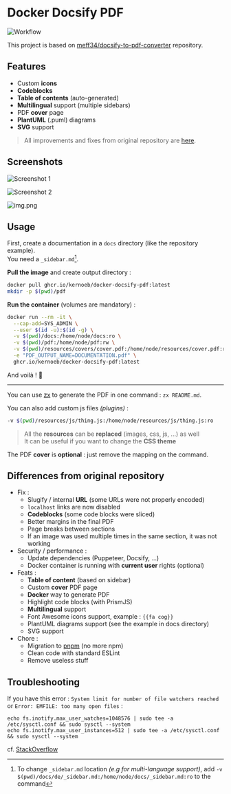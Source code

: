 # Docker Docsify PDF

![Workflow](https://github.com/kernoeb/docker-docsify-pdf/actions/workflows/docker-publish.yml/badge.svg)

This project is based on [meff34/docsify-to-pdf-converter](https://github.com/meff34/docsify-to-pdf-converter/) repository.

## Features

- Custom **icons**
- **Codeblocks**
- **Table of contents** (auto-generated)
- **Multilingual** support (multiple sidebars)
- PDF **cover** page
- **PlantUML** (.puml) diagrams
- **SVG** support

> All improvements and fixes from original repository are [here](#differences-from-original-repository).


## Screenshots

![Screenshot 1](img/capture1.png)

![Screenshot 2](img/capture2.png)

![img.png](img/capture3.png)

## Usage

First, create a documentation in a `docs` directory (like the repository example).  
You need a `_sidebar.md`[^1].

**Pull the image** and create output directory :
```bash
docker pull ghcr.io/kernoeb/docker-docsify-pdf:latest
mkdir -p $(pwd)/pdf
```

**Run the container** (volumes are mandatory) :
```bash
docker run --rm -it \
  --cap-add=SYS_ADMIN \
  --user $(id -u):$(id -g) \
  -v $(pwd)/docs:/home/node/docs:ro \
  -v $(pwd)/pdf:/home/node/pdf:rw \
  -v $(pwd)/resources/covers/cover.pdf:/home/node/resources/cover.pdf:ro \
  -e "PDF_OUTPUT_NAME=DOCUMENTATION.pdf" \
  ghcr.io/kernoeb/docker-docsify-pdf:latest
```

And voilà ! :tada:

---

You can use [zx](https://github.com/google/zx) to generate the PDF in one command : `zx README.md`.

You can also add custom js files _(plugins)_ : 

```bash
-v $(pwd)/resources/js/thing.js:/home/node/resources/js/thing.js:ro
```

> All the **resources** can be **replaced** (images, css, js, ...) as well   
> It can be useful if you want to change the **CSS theme**

The PDF **cover** is **optional** : just remove the mapping on the command.

## Differences from original repository

- Fix :
  - Slugify / internal **URL** (some URLs were not properly encoded)
  - `localhost` links are now disabled
  - **Codeblocks** (some code blocks were sliced)
  - Better margins in the final PDF
  - Page breaks between sections
  - If an image was used multiple times in the same section, it was not working
- Security / performance :
  - Update dependencies (Puppeteer, Docsify, ...)
  - Docker container is running with **current user** rights (optional)
- Feats :
  - **Table of content** (based on sidebar)
  - Custom **cover** PDF page
  - **Docker** way to generate PDF
  - Highlight code blocks (with PrismJS)
  - **Multilingual** support
  - Font Awesome icons support, example : `{{fa cog}}`
  - PlantUML diagrams support (see the example in docs directory)
  - SVG support
- Chore :
  - Migration to [pnpm](https://pnpm.io/) (no more npm)
  - Clean code with standard ESLint
  - Remove useless stuff

## Troubleshooting

If you have this error : `System limit for number of file watchers reached` or `Error: EMFILE: too many open files` :

```
echo fs.inotify.max_user_watches=1048576 | sudo tee -a /etc/sysctl.conf && sudo sysctl --system
echo fs.inotify.max_user_instances=512 | sudo tee -a /etc/sysctl.conf && sudo sysctl --system
```
cf. [StackOverflow](https://stackoverflow.com/questions/53930305/nodemon-error-system-limit-for-number-of-file-watchers-reached)

[^1]: To change `_sidebar.md` location _(e.g for multi-language support)_, add `-v $(pwd)/docs/de/_sidebar.md:/home/node/docs/_sidebar.md:ro` to the command
